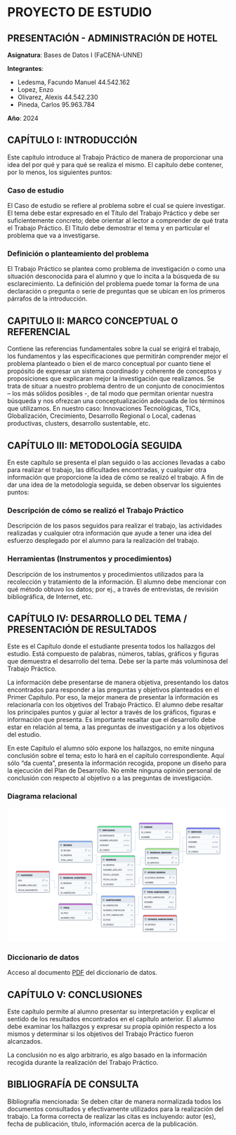 # PROYECTO DE ESTUDIO

## PRESENTACIÓN - ADMINISTRACIÓN DE HOTEL

**Asignatura**: Bases de Datos I (FaCENA-UNNE)

**Integrantes**:

- Ledesma, Facundo Manuel 44.542.162
- Lopez, Enzo
- Olivarez, Alexis 44.542.230
- Pineda, Carlos 95.963.784

**Año**: 2024

## CAPÍTULO I: INTRODUCCIÓN

Este capítulo introduce al Trabajo Práctico de manera de proporcionar una idea del por qué y
para qué se realiza el mismo. El capítulo debe contener, por lo menos, los siguientes puntos:

### Caso de estudio

El Caso de estudio se refiere al problema sobre el cual se quiere investigar. El tema debe estar
expresado en el Título del Trabajo Práctico y debe ser suficientemente concreto; debe
orientar al lector a comprender de qué trata el Trabajo Práctico. El Título debe demostrar
el tema y en particular el problema que va a investigarse.

### Definición o planteamiento del problema

El Trabajo Práctico se plantea como problema de investigación o como una situación
desconocida para el alumno y que lo incita a la búsqueda de su esclarecimiento. La
definición del problema puede tomar la forma de una declaración o pregunta o serie de
preguntas que se ubican en los primeros párrafos de la introducción.

## CAPITULO II: MARCO CONCEPTUAL O REFERENCIAL

Contiene las referencias fundamentales sobre la cual se erigirá el trabajo, los fundamentos y las
especificaciones que permitirán comprender mejor el problema planteado o bien el de marco
conceptual por cuanto tiene el propósito de expresar un sistema coordinado y coherente de
conceptos y proposiciones que explicaran mejor la investigación que realizamos. Se trata de
situar a nuestro problema dentro de un conjunto de conocimientos – los más sólidos posibles -,
de tal modo que permitan orientar nuestra búsqueda y nos ofrezcan una conceptualización
adecuada de los términos que utilizamos. En nuestro caso: Innovaciones Tecnológicas, TICs,
Globalización, Crecimiento, Desarrollo Regional o Local, cadenas productivas, clusters,
desarrollo sustentable, etc.

## CAPÍTULO III: METODOLOGÍA SEGUIDA

En este capítulo se presenta el plan seguido o las acciones llevadas a cabo para realizar el trabajo,
las dificultades encontradas, y cualquier otra información que proporcione la idea de cómo se
realizó el trabajo.
A fin de dar una idea de la metodología seguida, se deben observar los siguientes puntos:

### Descripción de cómo se realizó el Trabajo Práctico

Descripción de los pasos seguidos para realizar el trabajo, las actividades realizadas y
cualquier otra información que ayude a tener una idea del esfuerzo desplegado por el
alumno para la realización del trabajo.

### Herramientas (Instrumentos y procedimientos)

Descripción de los instrumentos y procedimientos utilizados para la recolección y
tratamiento de la información. El alumno debe mencionar con qué método obtuvo los
datos; por ej., a través de entrevistas, de revisión bibliográfica, de Internet, etc.

## CAPÍTULO IV: DESARROLLO DEL TEMA / PRESENTACIÓN DE RESULTADOS

Este es el Capítulo donde el estudiante presenta todos los hallazgos del estudio. Está compuesto
de palabras, números, tablas, gráficos y figuras que demuestra el desarrollo del tema. Debe ser
la parte más voluminosa del Trabajo Práctico.

La información debe presentarse de manera objetiva, presentando los datos encontrados para
responder a las preguntas y objetivos planteados en el Primer Capítulo. Por eso, la mejor manera
de presentar la información es relacionarla con los objetivos del Trabajo Práctico. El alumno
debe resaltar los principales puntos y guiar al lector a través de los gráficos, figuras e información
que presenta. Es importante resaltar que el desarrollo debe estar en relación al tema, a las
preguntas de investigación y a los objetivos del estudio.

En este Capítulo el alumno sólo expone los hallazgos, no emite ninguna conclusión sobre el
tema; esto lo hará en el capítulo correspondiente. Aquí sólo “da cuenta”, presenta la
información recogida, propone un diseño para la ejecución del Plan de Desarrollo. No emite
ninguna opinión personal de conclusión con respecto al objetivo o a las preguntas de
investigación.

### Diagrama relacional

![diagrama_relacional](/docs/image_relational.png)

### Diccionario de datos

Acceso al documento [PDF](doc/diccionario_datos.pdf) del diccionario de datos.

<!-- ### Desarrollo TEMA 1 "----"

Fusce auctor finibus lectus, in aliquam orci fermentum id. Fusce sagittis lacus ante, et sodales eros porta interdum. Donec sed lacus et eros condimentum posuere.

> Acceder a la siguiente carpeta para la descripción completa del tema [tema_1](script/tema01_nombre_tema) -->

## CAPÍTULO V: CONCLUSIONES

Este capítulo permite al alumno presentar su interpretación y explicar el sentido de los
resultados encontrados en el capítulo anterior. El alumno debe examinar los hallazgos y expresar
su propia opinión respecto a los mismos y determinar si los objetivos del Trabajo Práctico fueron
alcanzados.

La conclusión no es algo arbitrario, es algo basado en la información recogida durante la
realización del Trabajo Práctico.

## BIBLIOGRAFÍA DE CONSULTA

Bibliografía mencionada: Se deben citar de manera normalizada todos los documentos
consultados y efectivamente utilizados para la realización del trabajo. La forma correcta de
realizar las citas es incluyendo: autor (es), fecha de publicación, título, información acerca de la
publicación.
